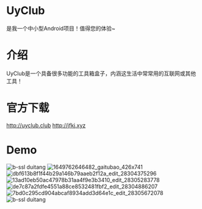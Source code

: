 # UyClub
是我一个中小型Android项目！值得您的体验~
# 介绍
UyClub是一个具备很多功能的工具箱盒子，内涵这生活中常常用的互联网或其他工具！
# 官方下载
http://uyclub.club
http://jfkj.xyz
# Demo
![b-ssl duitang](https://user-images.githubusercontent.com/92195051/175228169-7018a38e-7673-46ca-9440-636b2526664c.jpeg)
![1649762646482_gaitubao_426x741](https://user-images.githubusercontent.com/92195051/175228101-a5a6c454-85a7-4ab8-9420-abb0453acc25.png)
![dbf613b8f1f44b29a146b79aaeb2f12a_edit_28304375296](https://user-images.githubusercontent.com/92195051/175228110-bf84d33c-8a9f-4582-88fd-4156c5db71d5.png)
![13ad10eb50ac47978b31aa4f9e3b3410_edit_28305283778](https://user-images.githubusercontent.com/92195051/175228123-fb8b5d6a-7af5-4cdd-9e9d-63dab2eee364.png)
![de7c87a2fdfe4551a88ce8532481fbf2_edit_28304886207](https://user-images.githubusercontent.com/92195051/175228128-79ab696b-c01e-4441-8eaf-1197cfa116b6.png)
![7bd0c295cd904abcaf8934add3d64e1c_edit_28305672078](https://user-images.githubusercontent.com/92195051/175228142-4f065dff-489e-442d-8f9e-1528d8f2ab7b.png)
![b-ssl duitang](https://user-images.githubusercontent.com/92195051/175228155-626b098e-69e0-4e9d-89af-c9705bcd16b8.jpeg)
